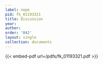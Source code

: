 ```yaml
---
label: nope
pid: fk_01193321
title: Discussion
year:
author:
order: '042'
layout: single
collection: documents
---
```



{{< embed-pdf url=/pdfs/fk_01193321.pdf >}}
